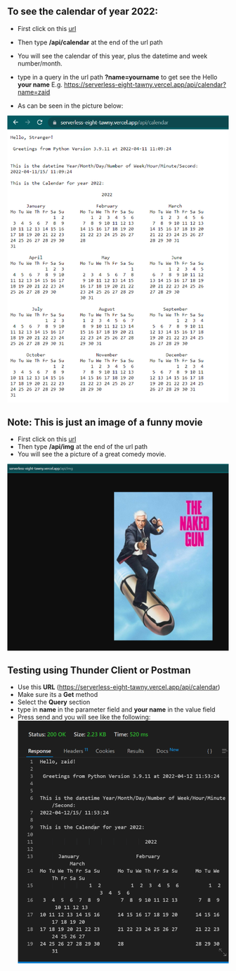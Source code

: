 

## To see the calendar of year 2022:
- First click on this [url](https://serverless-eight-tawny.vercel.app)
- Then type **/api/calendar** at the end of the url path
- You will see the calendar of this year, plus the datetime and week number/month.
- type in a query in the url path  **?name=yourname** to get see the Hello **your name**
  E.g. https://serverless-eight-tawny.vercel.app/api/calendar?name=zaid
  
- As can be seen in the picture below: 

![calendar](assets/Calendar.PNG)

## Note: This is just an image of a funny movie

- First click on this [url](https://serverless-eight-tawny.vercel.app)
- Then type **/api/img** at the end of the url path
- You will see the a picture of a great comedy movie.

![The Naked Gun movie](assets/movie.PNG)



## Testing using Thunder Client or Postman
- Use this **URL** (https://serverless-eight-tawny.vercel.app/api/calendar)
- Make sure its a **Get** method 
- Select the **Query** section
- type in **name** in the parameter field and **your name** in the value field
- Press send and you will see like the following:
![Testing query](assets/Testing.PNG)
